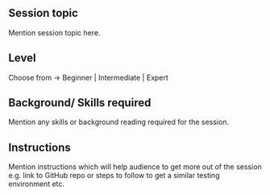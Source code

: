 ## Session topic

Mention session topic here.

## Level

Choose from -> Beginner | Intermediate | Expert

## Background/ Skills required

Mention any skills or background reading required for the session.

## Instructions

Mention instructions which will help audience to get more out of the session 
e.g. link to GitHub repo or steps to follow to get a similar testing environment etc.